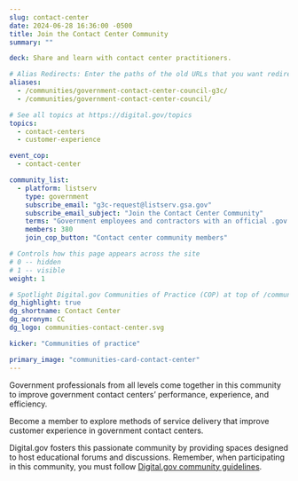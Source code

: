 ```yaml
---
slug: contact-center
date: 2024-06-28 16:36:00 -0500
title: Join the Contact Center Community 
summary: ""

deck: Share and learn with contact center practitioners.

# Alias Redirects: Enter the paths of the old URLs that you want redirected to this page.
aliases:
  - /communities/government-contact-center-council-g3c/
  - /communities/government-contact-center-council/

# See all topics at https://digital.gov/topics
topics:
  - contact-centers
  - customer-experience

event_cop:
  - contact-center

community_list:
  - platform: listserv
    type: government
    subscribe_email: "g3c-request@listserv.gsa.gov"
    subscribe_email_subject: "Join the Contact Center Community"
    terms: "Government employees and contractors with an official .gov or .mil email are eligible to join."
    members: 380
    join_cop_button: "Contact center community members"

# Controls how this page appears across the site
# 0 -- hidden
# 1 -- visible
weight: 1

# Spotlight Digital.gov Communities of Practice (COP) at top of /communities
dg_highlight: true
dg_shortname: Contact Center
dg_acronym: CC
dg_logo: communities-contact-center.svg

kicker: "Communities of practice"

primary_image: "communities-card-contact-center"
---
```

Government professionals from all levels come together in this community to improve government contact centers’ performance, experience, and efficiency.

Become a member to explore methods of service delivery that improve customer experience in government contact centers.

Digital.gov fosters this passionate community by providing spaces designed to host educational forums and discussions. Remember, when participating in this community, you must follow [Digital.gov community guidelines](https://digital.gov/communities/community-guidelines/).